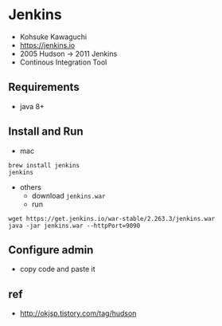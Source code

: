 # Jenkins
* Kohsuke Kawaguchi
* https://jenkins.io
* 2005 Hudson → 2011 Jenkins
* Continous Integration Tool

## Requirements
* java 8+

## Install and Run
* mac
```
brew install jenkins
jenkins
```

* others
  * download `jenkins.war`
  * run

```
wget https://get.jenkins.io/war-stable/2.263.3/jenkins.war
java -jar jenkins.war --httpPort=9090
```

## Configure admin
* copy code and paste it

## ref
* http://okjsp.tistory.com/tag/hudson
